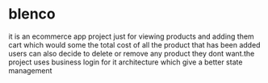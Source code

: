 # blenco
it is an ecommerce app project just for viewing products and adding them cart which would some the total cost of all the product that has been added users can also decide to delete or remove any product they dont want.the project uses business login for it architecture which give a better state management 
